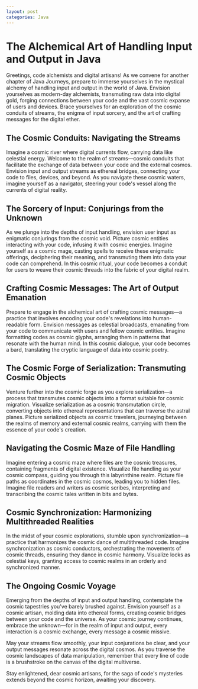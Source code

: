 ```yaml
---
layout: post
categories: Java
---
```


# The Alchemical Art of Handling Input and Output in Java

Greetings, code alchemists and digital artisans! As we convene for another chapter of Java Journeys, prepare to immerse yourselves in the mystical alchemy of handling input and output in the world of Java. Envision yourselves as modern-day alchemists, transmuting raw data into digital gold, forging connections between your code and the vast cosmic expanse of users and devices. Brace yourselves for an exploration of the cosmic conduits of streams, the enigma of input sorcery, and the art of crafting messages for the digital ether.

## The Cosmic Conduits: Navigating the Streams

Imagine a cosmic river where digital currents flow, carrying data like celestial energy. Welcome to the realm of streams—cosmic conduits that facilitate the exchange of data between your code and the external cosmos. Envision input and output streams as ethereal bridges, connecting your code to files, devices, and beyond. As you navigate these cosmic waters, imagine yourself as a navigator, steering your code's vessel along the currents of digital reality.

## The Sorcery of Input: Conjurings from the Unknown

As we plunge into the depths of input handling, envision user input as enigmatic conjurings from the cosmic void. Picture cosmic entities interacting with your code, infusing it with cosmic energies. Imagine yourself as a cosmic mage, casting spells to receive these enigmatic offerings, deciphering their meaning, and transmuting them into data your code can comprehend. In this cosmic ritual, your code becomes a conduit for users to weave their cosmic threads into the fabric of your digital realm.

## Crafting Cosmic Messages: The Art of Output Emanation

Prepare to engage in the alchemical art of crafting cosmic messages—a practice that involves encoding your code's revelations into human-readable form. Envision messages as celestial broadcasts, emanating from your code to communicate with users and fellow cosmic entities. Imagine formatting codes as cosmic glyphs, arranging them in patterns that resonate with the human mind. In this cosmic dialogue, your code becomes a bard, translating the cryptic language of data into cosmic poetry.

## The Cosmic Forge of Serialization: Transmuting Cosmic Objects

Venture further into the cosmic forge as you explore serialization—a process that transmutes cosmic objects into a format suitable for cosmic migration. Visualize serialization as a cosmic transmutation circle, converting objects into ethereal representations that can traverse the astral planes. Picture serialized objects as cosmic travelers, journeying between the realms of memory and external cosmic realms, carrying with them the essence of your code's creation.

## Navigating the Cosmic Maze of File Handling

Imagine entering a cosmic maze where files are the cosmic treasures, containing fragments of digital existence. Visualize file handling as your cosmic compass, guiding you through this labyrinthine realm. Picture file paths as coordinates in the cosmic cosmos, leading you to hidden files. Imagine file readers and writers as cosmic scribes, interpreting and transcribing the cosmic tales written in bits and bytes.

## Cosmic Synchronization: Harmonizing Multithreaded Realities

In the midst of your cosmic explorations, stumble upon synchronization—a practice that harmonizes the cosmic dance of multithreaded code. Imagine synchronization as cosmic conductors, orchestrating the movements of cosmic threads, ensuring they dance in cosmic harmony. Visualize locks as celestial keys, granting access to cosmic realms in an orderly and synchronized manner.

## The Ongoing Cosmic Voyage

Emerging from the depths of input and output handling, contemplate the cosmic tapestries you've barely brushed against. Envision yourself as a cosmic artisan, molding data into ethereal forms, creating cosmic bridges between your code and the universe. As your cosmic journey continues, embrace the unknown—for in the realm of input and output, every interaction is a cosmic exchange, every message a cosmic missive.

May your streams flow smoothly, your input conjurations be clear, and your output messages resonate across the digital cosmos. As you traverse the cosmic landscapes of data manipulation, remember that every line of code is a brushstroke on the canvas of the digital multiverse.

Stay enlightened, dear cosmic artisans, for the saga of code's mysteries extends beyond the cosmic horizon, awaiting your discovery.
